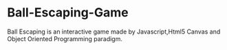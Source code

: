 # Ball-Escaping-Game
Ball Escaping is an interactive game made by Javascript,Html5 Canvas and Object Oriented Programming paradigm.
